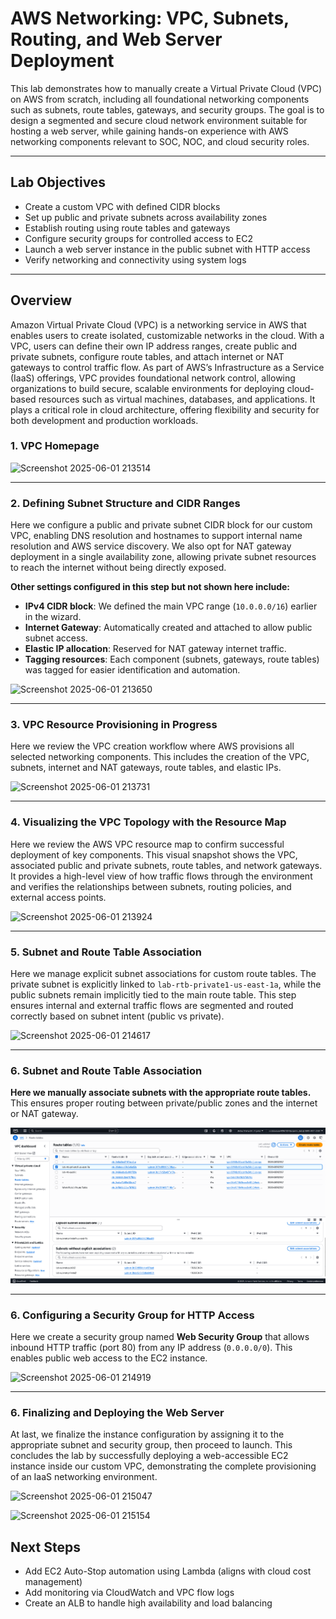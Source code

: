 # AWS Networking: VPC, Subnets, Routing, and Web Server Deployment

This lab demonstrates how to manually create a Virtual Private Cloud (VPC) on AWS from scratch, including all foundational networking components such as subnets, route tables, gateways, and security groups. The goal is to design a segmented and secure cloud network environment suitable for hosting a web server, while gaining hands-on experience with AWS networking components relevant to SOC, NOC, and cloud security roles.

---

## Lab Objectives

- Create a custom VPC with defined CIDR blocks
- Set up public and private subnets across availability zones
- Establish routing using route tables and gateways
- Configure security groups for controlled access to EC2
- Launch a web server instance in the public subnet with HTTP access
- Verify networking and connectivity using system logs

---

## Overview

Amazon Virtual Private Cloud (VPC) is a networking service in AWS that enables users to create isolated, customizable networks in the cloud. With a VPC, users can define their own IP address ranges, create public and private subnets, configure route tables, and attach internet or NAT gateways to control traffic flow.
As part of AWS’s Infrastructure as a Service (IaaS) offerings, VPC provides foundational network control, allowing organizations to build secure, scalable environments for deploying cloud-based resources such as virtual machines, databases, and applications. It plays a critical role in cloud architecture, offering flexibility and security for both development and production workloads.

### 1. VPC Homepage

![Screenshot 2025-06-01 213514](https://github.com/user-attachments/assets/8e3c5281-2755-4f11-8c79-b6d45fbdcebb)

---

### 2. Defining Subnet Structure and CIDR Ranges

Here we configure a public and private subnet CIDR block for our custom VPC, enabling DNS resolution and hostnames to support internal name resolution and AWS service discovery. We also opt for NAT gateway deployment in a single availability zone, allowing private subnet resources to reach the internet without being directly exposed.

**Other settings configured in this step but not shown here include:**

- **IPv4 CIDR block**: We defined the main VPC range (`10.0.0.0/16`) earlier in the wizard.
- **Internet Gateway**: Automatically created and attached to allow public subnet access.
- **Elastic IP allocation**: Reserved for NAT gateway internet traffic.
- **Tagging resources**: Each component (subnets, gateways, route tables) was tagged for easier identification and automation.
  
![Screenshot 2025-06-01 213650](https://github.com/user-attachments/assets/0d697812-39af-4f7e-b6db-51861d98ebd0)

---

### 3. VPC Resource Provisioning in Progress

Here we review the VPC creation workflow where AWS provisions all selected networking components. This includes the creation of the VPC, subnets, internet and NAT gateways, route tables, and elastic IPs.

![Screenshot 2025-06-01 213731](https://github.com/user-attachments/assets/5e844b2e-8df2-43f3-a9f1-7ab93a056501)

---

### 4. Visualizing the VPC Topology with the Resource Map

Here we review the AWS VPC resource map to confirm successful deployment of key components. This visual snapshot shows the VPC, associated public and private subnets, route tables, and network gateways. It provides a high-level view of how traffic flows through the environment and verifies the relationships between subnets, routing policies, and external access points.

![Screenshot 2025-06-01 213924](https://github.com/user-attachments/assets/15b0339d-46f6-4fb4-83d7-af7b1fe86d29)

---

### 5. Subnet and Route Table Association

Here we manage explicit subnet associations for custom route tables. The private subnet is explicitly linked to `lab-rtb-private1-us-east-1a`, while the public subnets remain implicitly tied to the main route table. This step ensures internal and external traffic flows are segmented and routed correctly based on subnet intent (public vs private).

![Screenshot 2025-06-01 214617](https://github.com/user-attachments/assets/e18393c4-b539-43ab-88d2-9d555ac76763)

---

### 6. Subnet and Route Table Association

**Here we manually associate subnets with the appropriate route tables.** This ensures proper routing between private/public zones and the internet or NAT gateway.

![Route Table Associations](./Screenshot%202025-06-01%20214617.png)

---

### 6. Configuring a Security Group for HTTP Access

Here we create a security group named **Web Security Group** that allows inbound HTTP traffic (port 80) from any IP address (`0.0.0.0/0`). This enables public web access to the EC2 instance. 

![Screenshot 2025-06-01 214919](https://github.com/user-attachments/assets/5dc67705-3feb-4a04-8ad7-e463c4ca673d)

---

### 6. Finalizing and Deploying the Web Server

At last, we finalize the instance configuration by assigning it to the appropriate subnet and security group, then proceed to launch. This concludes the lab by successfully deploying a web-accessible EC2 instance inside our custom VPC, demonstrating the complete provisioning of an IaaS networking environment.

![Screenshot 2025-06-01 215047](https://github.com/user-attachments/assets/4aed49ee-0331-4e40-9073-9a43b59dcd05)

![Screenshot 2025-06-01 215154](https://github.com/user-attachments/assets/9ce91f23-e090-4f15-9af9-94a36a091a7c)




## Next Steps

- Add EC2 Auto-Stop automation using Lambda (aligns with cloud cost management)
- Add monitoring via CloudWatch and VPC flow logs
- Create an ALB to handle high availability and load balancing
